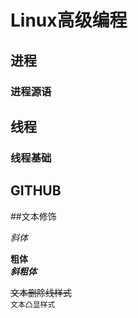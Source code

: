 # Linux高级编程

## 进程
### 进程源语

## 线程
### 线程基础

## GITHUB

##文本修饰

*斜体*

**粗体**</br>
***斜粗体***</br>

~~文本删除线样式~~</br>
``文本凸显样式``</br>

